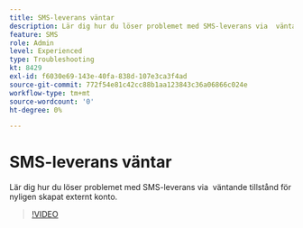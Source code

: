```yaml
---
title: SMS-leverans väntar
description: Lär dig hur du löser problemet med SMS-leverans via  väntande tillstånd för nyligen skapat externt konto.
feature: SMS
role: Admin
level: Experienced
type: Troubleshooting
kt: 8429
exl-id: f6030e69-143e-40fa-838d-107e3ca3f4ad
source-git-commit: 772f54e81c42cc88b1aa123843c36a06866c024e
workflow-type: tm+mt
source-wordcount: '0'
ht-degree: 0%

---
```


# SMS-leverans väntar

Lär dig hur du löser problemet med SMS-leverans via  väntande tillstånd för nyligen skapat externt konto.

>[!VIDEO](https://video.tv.adobe.com/v/335986?quality=12)
